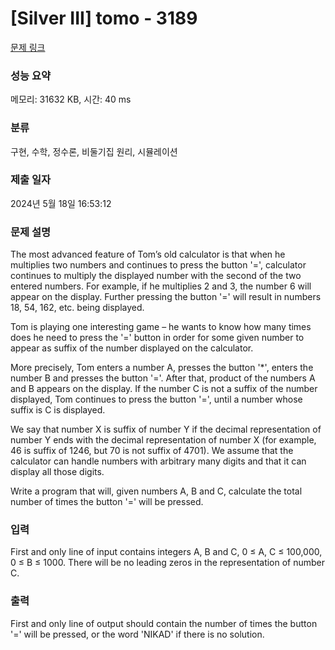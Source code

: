 # [Silver III] tomo - 3189 

[문제 링크](https://www.acmicpc.net/problem/3189) 

### 성능 요약

메모리: 31632 KB, 시간: 40 ms

### 분류

구현, 수학, 정수론, 비둘기집 원리, 시뮬레이션

### 제출 일자

2024년 5월 18일 16:53:12

### 문제 설명

<p>The most advanced feature of Tom’s old calculator is that when he multiplies two numbers and continues to press the button '=', calculator continues to multiply the displayed number with the second of the two entered numbers. For example, if he multiplies 2 and 3, the number 6 will appear on the display. Further pressing the button '=' will result in numbers 18, 54, 162, etc. being displayed. </p>

<p>Tom is playing one interesting game – he wants to know how many times does he need to press the '=' button in order for some given number to appear as suffix of the number displayed on the calculator. </p>

<p>More precisely, Tom enters a number A, presses the button '*', enters the number B and presses the button '='. After that, product of the numbers A and B appears on the display. If the number C is not a suffix of the number displayed, Tom continues to press the button '=', until a number whose suffix is C is displayed. </p>

<p>We say that number X is suffix of number Y if the decimal representation of number Y ends with the decimal representation of number X (for example, 46 is suffix of 1246, but 70 is not suffix of 4701). We assume that the calculator can handle numbers with arbitrary many digits and that it can display all those digits. </p>

<p>Write a program that will, given numbers A, B and C, calculate the total number of times the button '=' will be pressed. </p>

### 입력 

 <p>First and only line of input contains integers A, B and C, 0 ≤ A, C ≤ 100,000, 0 ≤ B ≤ 1000. There will be no leading zeros in the representation of number C. </p>

### 출력 

 <p>First and only line of output should contain the number of times the button '=' will be pressed, or the word 'NIKAD' if there is no solution. </p>

